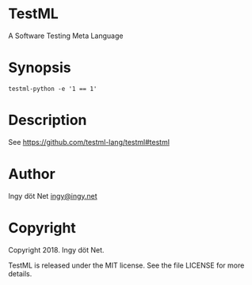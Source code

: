TestML
======

A Software Testing Meta Language

# Synopsis

    testml-python -e '1 == 1'

# Description

See https://github.com/testml-lang/testml#testml

# Author

Ingy döt Net <ingy@ingy.net>

# Copyright

Copyright 2018. Ingy döt Net.

TestML is released under the MIT license.
See the file LICENSE for more details.

